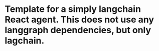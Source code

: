 # Template for a simply langchain React agent. This does not use any langgraph dependencies, but only lagchain.
